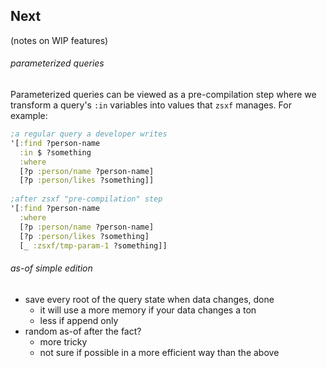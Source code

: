 ## Next

(notes on WIP features)
###### parameterized queries

Parameterized queries can be viewed as a pre-compilation step where we transform a query's `:in` variables into values that `zsxf` manages. For example:

```clojure
;a regular query a developer writes  
'[:find ?person-name  
  :in $ ?something  
  :where  
  [?p :person/name ?person-name]  
  [?p :person/likes ?something]]  
  
;after zsxf "pre-compilation" step  
'[:find ?person-name  
  :where  
  [?p :person/name ?person-name]  
  [?p :person/likes ?something]  
  [_ :zsxf/tmp-param-1 ?something]]
```

###### as-of simple edition

- save every root of the query state when data changes, done
    - it will use a more memory if your data changes a ton
    - less if append only
- random as-of after the fact?
    - more tricky
    - not sure if possible in a more efficient way than the above
